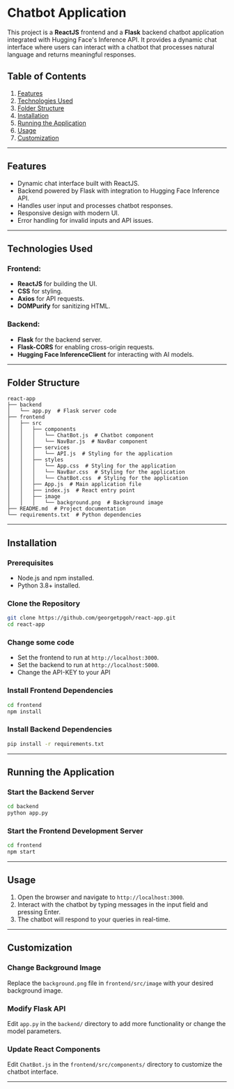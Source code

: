 # Chatbot Application

This project is a **ReactJS** frontend and a **Flask** backend chatbot application integrated with Hugging Face's Inference API. It provides a dynamic chat interface where users can interact with a chatbot that processes natural language and returns meaningful responses.

## Table of Contents

1. [Features](#features)
2. [Technologies Used](#technologies-used)
3. [Folder Structure](#folder-structure)
4. [Installation](#installation)
5. [Running the Application](#running-the-application)
6. [Usage](#usage)
7. [Customization](#customization)

---

## Features

- Dynamic chat interface built with ReactJS.
- Backend powered by Flask with integration to Hugging Face Inference API.
- Handles user input and processes chatbot responses.
- Responsive design with modern UI.
- Error handling for invalid inputs and API issues.

---

## Technologies Used

### Frontend:
- **ReactJS** for building the UI.
- **CSS** for styling.
- **Axios** for API requests.
- **DOMPurify** for sanitizing HTML.

### Backend:
- **Flask** for the backend server.
- **Flask-CORS** for enabling cross-origin requests.
- **Hugging Face InferenceClient** for interacting with AI models.

---

## Folder Structure

```plaintext
react-app
├── backend
│   └── app.py  # Flask server code
├── frontend
│   ├── src
│   │   ├── components
│   │   │   └── ChatBot.js  # Chatbot component
│   │   │   └── NavBar.js  # NavBar component
│   │   ├── services
│   │   │   └── API.js  # Styling for the application
│   │   ├── styles
│   │   │   └── App.css  # Styling for the application
│   │   │   └── NavBar.css  # Styling for the application
│   │   │   └── ChatBot.css  # Styling for the application
│   │   ├── App.js  # Main application file
│   │   ├── index.js  # React entry point
│   │   ├── image
│   │   │   └── background.png  # Background image
├── README.md  # Project documentation
└── requirements.txt  # Python dependencies
```

---

## Installation

### Prerequisites
- Node.js and npm installed.
- Python 3.8+ installed.

### Clone the Repository

```bash
git clone https://github.com/georgetpgoh/react-app.git
cd react-app
```

### Change some code
- Set the frontend to run at `http://localhost:3000`.
- Set the backend to run at `http://localhost:5000`.
- Change the API-KEY to your API

### Install Frontend Dependencies

```bash
cd frontend
npm install
```

### Install Backend Dependencies

```bash
pip install -r requirements.txt
```

---

## Running the Application

### Start the Backend Server

```bash
cd backend
python app.py
```


### Start the Frontend Development Server

```bash
cd frontend
npm start
```

---

## Usage

1. Open the browser and navigate to `http://localhost:3000`.
2. Interact with the chatbot by typing messages in the input field and pressing Enter.
3. The chatbot will respond to your queries in real-time.

---

## Customization

### Change Background Image
Replace the `background.png` file in `frontend/src/image` with your desired background image.

### Modify Flask API
Edit `app.py` in the `backend/` directory to add more functionality or change the model parameters.

### Update React Components
Edit `ChatBot.js` in the `frontend/src/components/` directory to customize the chatbot interface.

---

